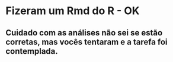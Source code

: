 # Fizeram um Rmd do R - OK
## Cuidado com as análises não sei se estão corretas, mas vocês tentaram e a tarefa foi contemplada.
